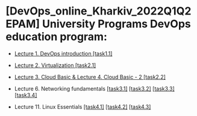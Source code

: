 # [DevOps_online_Kharkiv_2022Q1Q2 EPAM] University Programs DevOps education program:

+ [Lecture 1. DevOps introduction [task1.1]](https://github.com/vyurchenko1986/DevOps_online_Kharkiv_2022Q1Q2-/tree/main/m1/task1.1)

+ [Lecture 2. Virtualization [task2.1]](https://github.com/vyurchenko1986/DevOps_online_Kharkiv_2022Q1Q2-/blob/main/m2/task2.1)

+ [Lecture 3. Cloud Basic & Lecture 4. Cloud Basic - 2 [task2.2]](https://github.com/vyurchenko1986/DevOps_online_Kharkiv_2022Q1Q2-/tree/main/m2/task2.2)

+ Lecture 6. Networking fundamentals [[task3.1]](https://github.com/vyurchenko1986/DevOps_online_Kharkiv_2022Q1Q2-/tree/main/m3/task3.1) [[task3.2]](https://github.com/vyurchenko1986/DevOps_online_Kharkiv_2022Q1Q2-/tree/main/m3/task3.2) [[task3.3]](https://github.com/vyurchenko1986/DevOps_online_Kharkiv_2022Q1Q2-/tree/main/m3/task3.3) [[task3.4]](https://github.com/vyurchenko1986/DevOps_online_Kharkiv_2022Q1Q2-/tree/main/m3/task3.4#readme)

+ Lecture 11. Linux Essentials [[task4.1]](https://github.com/vyurchenko1986/DevOps_online_Kharkiv_2022Q1Q2-/blob/main/m4/task4.1/) [[task4.2]](https://github.com/vyurchenko1986/DevOps_online_Kharkiv_2022Q1Q2-/tree/main/m4/task4.2) [[task4.3]](https://github.com/vyurchenko1986/DevOps_online_Kharkiv_2022Q1Q2-/tree/main/m4/task4.3)